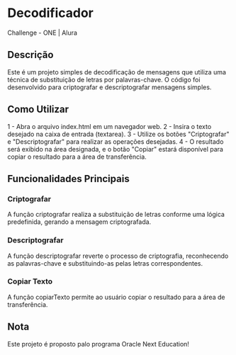 # Decodificador
 Challenge - ONE | Alura

## Descrição
 Este é um projeto simples de decodificação de mensagens que utiliza uma técnica de substituição de letras por palavras-chave. O código foi desenvolvido para criptografar e descriptografar mensagens simples.

## Como Utilizar
 1 - Abra o arquivo index.html em um navegador web.
 2 - Insira o texto desejado na caixa de entrada (textarea).
 3 - Utilize os botões "Criptografar" e "Descriptografar" para realizar as operações desejadas.
 4 - O resultado será exibido na área designada, e o botão "Copiar" estará disponível para copiar o resultado para a área de transferência.

## Funcionalidades Principais
### Criptografar
 A função criptografar realiza a substituição de letras conforme uma lógica predefinida, gerando a mensagem criptografada.

### Descriptografar
 A função descriptografar reverte o processo de criptografia, reconhecendo as palavras-chave e substituindo-as pelas letras correspondentes.

### Copiar Texto
 A função copiarTexto permite ao usuário copiar o resultado para a área de transferência.

## Nota
Este projeto é proposto palo programa Oracle Next Education!

